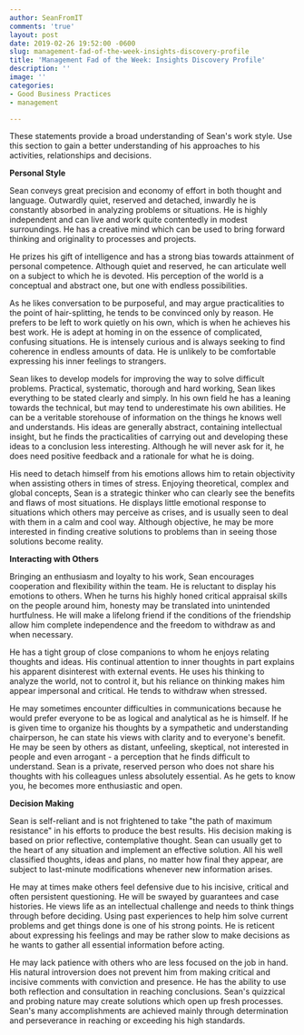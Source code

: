 ```yaml
---
author: SeanFromIT
comments: 'true'
layout: post
date: 2019-02-26 19:52:00 -0600
slug: management-fad-of-the-week-insights-discovery-profile
title: 'Management Fad of the Week: Insights Discovery Profile'
description: ''
image: ''
categories:
- Good Business Practices
- management

---
```

These statements provide a broad understanding of Sean's work style. Use this section to gain a better understanding of his approaches to his activities, relationships and decisions.

**Personal Style**

Sean conveys great precision and economy of effort in both thought and language. Outwardly quiet, reserved and detached, inwardly he is constantly absorbed in analyzing problems or situations. He is highly independent and can live and work quite contentedly in modest surroundings. He has a creative mind which can be used to bring forward thinking and originality to processes and projects.

He prizes his gift of intelligence and has a strong bias towards attainment of personal competence. Although quiet and reserved, he can articulate well on a subject to which he is devoted. His perception of the world is a conceptual and abstract one, but one with endless possibilities.

As he likes conversation to be purposeful, and may argue practicalities to the point of hair-splitting, he tends to be convinced only by reason. He prefers to be left to work quietly on his own, which is when he achieves his best work. He is adept at homing in on the essence of complicated, confusing situations. He is intensely curious and is always seeking to find coherence in endless amounts of data. He is unlikely to be comfortable expressing his inner feelings to strangers.

Sean likes to develop models for improving the way to solve difficult problems. Practical, systematic, thorough and hard working, Sean likes everything to be stated clearly and simply. In his own field he has a leaning towards the technical, but may tend to underestimate his own abilities. He can be a veritable storehouse of information on the things he knows well and understands. His ideas are generally abstract, containing intellectual insight, but he finds the practicalities of carrying out and developing these ideas to a conclusion less interesting. Although he will never ask for it, he does need positive feedback and a rationale for what he is doing.

His need to detach himself from his emotions allows him to retain objectivity when assisting others in times of stress. Enjoying theoretical, complex and global concepts, Sean is a strategic thinker who can clearly see the benefits and flaws of most situations. He displays little emotional response to situations which others may perceive as crises, and is usually seen to deal with them in a calm and cool way. Although objective, he may be more interested in finding creative solutions to problems than in seeing those solutions become reality.

**Interacting with Others**

Bringing an enthusiasm and loyalty to his work, Sean encourages cooperation and flexibility within the team. He is reluctant to display his emotions to others. When he turns his highly honed critical appraisal skills on the people around him, honesty may be translated into unintended hurtfulness. He will make a lifelong friend if the conditions of the friendship allow him complete independence and the freedom to withdraw as and when necessary.

He has a tight group of close companions to whom he enjoys relating thoughts and ideas. His continual attention to inner thoughts in part explains his apparent disinterest with external events. He uses his thinking to analyze the world, not to control it, but his reliance on thinking makes him appear impersonal and critical. He tends to withdraw when stressed.

He may sometimes encounter difficulties in communications because he would prefer everyone to be as logical and analytical as he is himself. If he is given time to organize his thoughts by a sympathetic and understanding chairperson, he can state his views with clarity and to everyone's benefit. He may be seen by others as distant, unfeeling, skeptical, not interested in people and even arrogant - a perception that he finds difficult to understand. Sean is a private, reserved person who does not share his thoughts with his colleagues unless absolutely essential. As he gets to know you, he becomes more enthusiastic and open.

**Decision Making**

Sean is self-reliant and is not frightened to take "the path of maximum resistance" in his efforts to produce the best results. His decision making is based on prior reflective, contemplative thought. Sean can usually get to the heart of any situation and implement an effective solution. All his well classified thoughts, ideas and plans, no matter how final they appear, are subject to last-minute modifications whenever new information arises.

He may at times make others feel defensive due to his incisive, critical and often persistent questioning. He will be swayed by guarantees and case histories. He views life as an intellectual challenge and needs to think things through before deciding. Using past experiences to help him solve current problems and get things done is one of his strong points. He is reticent about expressing his feelings and may be rather slow to make decisions as he wants to gather all essential information before acting.

He may lack patience with others who are less focused on the job in hand. His natural introversion does not prevent him from making critical and incisive comments with conviction and presence. He has the ability to use both reflection and consultation in reaching conclusions. Sean's quizzical and probing nature may create solutions which open up fresh processes. Sean's many accomplishments are achieved mainly through determination and perseverance in reaching or exceeding his high standards.